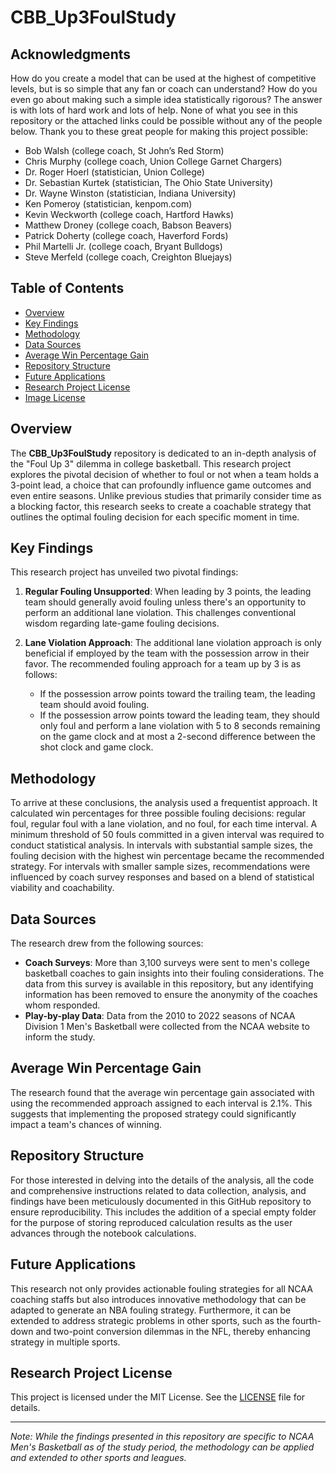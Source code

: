 # CBB_Up3FoulStudy


## Acknowledgments

How do you create a model that can be used at the highest of competitive levels, but is so simple that any fan or coach can understand? How do you even go about making such a simple idea statistically rigorous? The answer is with lots of hard work and lots of help. None of what you see in this repository or the attached links could be possible without any of the people below. Thank you to these great people for making this project possible:

- Bob Walsh (college coach, St John’s Red Storm)
- Chris Murphy (college coach, Union College Garnet Chargers)
- Dr. Roger Hoerl (statistician, Union College)
- Dr. Sebastian Kurtek (statistician, The Ohio State University)
- Dr. Wayne Winston (statistician, Indiana University)
- Ken Pomeroy (statistician, kenpom.com)
- Kevin Weckworth (college coach, Hartford Hawks)
- Matthew Droney (college coach, Babson Beavers)
- Patrick Doherty (college coach, Haverford Fords)
- Phil Martelli Jr. (college coach, Bryant Bulldogs)
- Steve Merfeld (college coach, Creighton Bluejays)

## Table of Contents

- [Overview](#overview)
- [Key Findings](#key-findings)
- [Methodology](#methodology)
- [Data Sources](#data-sources)
- [Average Win Percentage Gain](#average-win-percentage-gain)
- [Repository Structure](#repository-structure)
- [Future Applications](#future-applications)
- [Research Project License](#research-project-license)
- [Image License](#image-licence)


## Overview

The **CBB_Up3FoulStudy** repository is dedicated to an in-depth analysis of the "Foul Up 3" dilemma in college basketball. This research project explores the pivotal decision of whether to foul or not when a team holds a 3-point lead, a choice that can profoundly influence game outcomes and even entire seasons. Unlike previous studies that primarily consider time as a blocking factor, this research seeks to create a coachable strategy that outlines the optimal fouling decision for each specific moment in time.

## Key Findings

This research project has unveiled two pivotal findings:

1. **Regular Fouling Unsupported**: When leading by 3 points, the leading team should generally avoid fouling unless there's an opportunity to perform an additional lane violation. This challenges conventional wisdom regarding late-game fouling decisions.

2. **Lane Violation Approach**: The additional lane violation approach is only beneficial if employed by the team with the possession arrow in their favor. The recommended fouling approach for a team up by 3 is as follows:
   - If the possession arrow points toward the trailing team, the leading team should avoid fouling.
   - If the possession arrow points toward the leading team, they should only foul and perform a lane violation with 5 to 8 seconds remaining on the game clock and at most a 2-second difference between the shot clock and game clock.

## Methodology

To arrive at these conclusions, the analysis used a frequentist approach. It calculated win percentages for three possible fouling decisions: regular foul, regular foul with a lane violation, and no foul, for each time interval. A minimum threshold of 50 fouls committed in a given interval was required to conduct statistical analysis. In intervals with substantial sample sizes, the fouling decision with the highest win percentage became the recommended strategy. For intervals with smaller sample sizes, recommendations were influenced by coach survey responses and based on a blend of statistical viability and coachability.

## Data Sources

The research drew from the following sources:

- **Coach Surveys**: More than 3,100 surveys were sent to men's college basketball coaches to gain insights into their fouling considerations. The data from this survey is available in this repository, but any identifying information has been removed to ensure the anonymity of the coaches whom responded.
- **Play-by-play Data**: Data from the 2010 to 2022 seasons of NCAA Division 1 Men's Basketball were collected from the NCAA website to inform the study.

## Average Win Percentage Gain

The research found that the average win percentage gain associated with using the recommended approach assigned to each interval is 2.1%. This suggests that implementing the proposed strategy could significantly impact a team's chances of winning.

## Repository Structure

For those interested in delving into the details of the analysis, all the code and comprehensive instructions related to data collection, analysis, and findings have been meticulously documented in this GitHub repository to ensure reproducibility. This includes the addition of a special empty folder for the purpose of storing reproduced calculation results as the user advances through the notebook calculations.

## Future Applications

This research not only provides actionable fouling strategies for all NCAA coaching staffs but also introduces innovative methodology that can be adapted to generate an NBA fouling strategy. Furthermore, it can be extended to address strategic problems in other sports, such as the fourth-down and two-point conversion dilemmas in the NFL, thereby enhancing strategy in multiple sports.

## Research Project License

This project is licensed under the MIT License. See the [LICENSE](LICENSE) file for details.

---

*Note: While the findings presented in this repository are specific to NCAA Men's Basketball as of the study period, the methodology can be applied and extended to other sports and leagues.*
